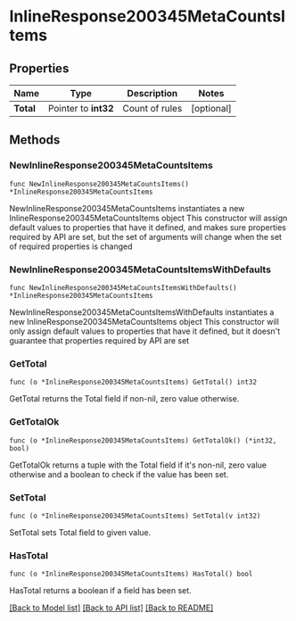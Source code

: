 # InlineResponse200345MetaCountsItems

## Properties

Name | Type | Description | Notes
------------ | ------------- | ------------- | -------------
**Total** | Pointer to **int32** | Count of rules | [optional] 

## Methods

### NewInlineResponse200345MetaCountsItems

`func NewInlineResponse200345MetaCountsItems() *InlineResponse200345MetaCountsItems`

NewInlineResponse200345MetaCountsItems instantiates a new InlineResponse200345MetaCountsItems object
This constructor will assign default values to properties that have it defined,
and makes sure properties required by API are set, but the set of arguments
will change when the set of required properties is changed

### NewInlineResponse200345MetaCountsItemsWithDefaults

`func NewInlineResponse200345MetaCountsItemsWithDefaults() *InlineResponse200345MetaCountsItems`

NewInlineResponse200345MetaCountsItemsWithDefaults instantiates a new InlineResponse200345MetaCountsItems object
This constructor will only assign default values to properties that have it defined,
but it doesn't guarantee that properties required by API are set

### GetTotal

`func (o *InlineResponse200345MetaCountsItems) GetTotal() int32`

GetTotal returns the Total field if non-nil, zero value otherwise.

### GetTotalOk

`func (o *InlineResponse200345MetaCountsItems) GetTotalOk() (*int32, bool)`

GetTotalOk returns a tuple with the Total field if it's non-nil, zero value otherwise
and a boolean to check if the value has been set.

### SetTotal

`func (o *InlineResponse200345MetaCountsItems) SetTotal(v int32)`

SetTotal sets Total field to given value.

### HasTotal

`func (o *InlineResponse200345MetaCountsItems) HasTotal() bool`

HasTotal returns a boolean if a field has been set.


[[Back to Model list]](../README.md#documentation-for-models) [[Back to API list]](../README.md#documentation-for-api-endpoints) [[Back to README]](../README.md)


